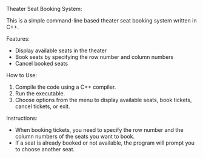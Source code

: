 Theater Seat Booking System:

This is a simple command-line based theater seat booking system written in C++.

Features:

- Display available seats in the theater
- Book seats by specifying the row number and column numbers
- Cancel booked seats

How to Use:

1. Compile the code using a C++ compiler.
2. Run the executable.
3. Choose options from the menu to display available seats, book tickets, cancel tickets, or exit.

Instructions:

- When booking tickets, you need to specify the row number and the column numbers of the seats you want to book.
- If a seat is already booked or not available, the program will prompt you to choose another seat.


